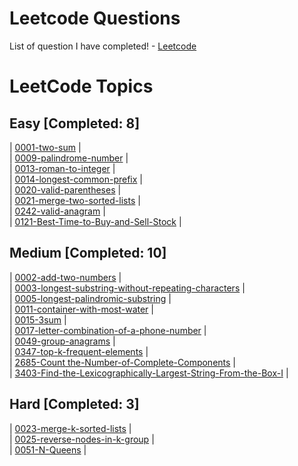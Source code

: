 # Leetcode Questions
List of question I have completed! - [Leetcode](https://leetcode.com/problemset/)

<!---LeetCode Topics Start-->
# LeetCode Topics

## Easy [Completed: 8]
| [0001-two-sum](https://leetcode.com/problems/two-sum/) | <br>
| [0009-palindrome-number](https://leetcode.com/problems/palindrome-number/description/) | <br>
| [0013-roman-to-integer](https://leetcode.com/problems/roman-to-integer/) | <br>
| [0014-longest-common-prefix](https://leetcode.com/problems/longest-common-prefix/) | <br>
| [0020-valid-parentheses](https://leetcode.com/problems/valid-parentheses/) | <br>
| [0021-merge-two-sorted-lists](https://leetcode.com/problems/merge-two-sorted-lists/) | <br>
| [0242-valid-anagram](https://leetcode.com/problems/valid-anagram/description/) | <br>
| [0121-Best-Time-to-Buy-and-Sell-Stock](https://leetcode.com/problems/best-time-to-buy-and-sell-stock/description/) | <br>

## Medium [Completed: 10]
| [0002-add-two-numbers](https://leetcode.com/problems/add-two-numbers/description/) | <br>
| [0003-longest-substring-without-repeating-characters](https://leetcode.com/problems/longest-substring-without-repeating-characters/) | <br>
| [0005-longest-palindromic-substring](https://leetcode.com/problems/longest-palindromic-substring/description/) | <br>
| [0011-container-with-most-water](https://leetcode.com/problems/container-with-most-water/description/) | <br>
| [0015-3sum](https://leetcode.com/problems/3sum/) | <br>
| [0017-letter-combination-of-a-phone-number](https://leetcode.com/problems/letter-combinations-of-a-phone-number/) | <br>
| [0049-group-anagrams](https://leetcode.com/problems/group-anagrams/description/) | <br>
| [0347-top-k-frequent-elements](https://leetcode.com/problems/top-k-frequent-elements/description/) | <br>
| [2685-Count the-Number-of-Complete-Components](https://leetcode.com/problems/count-the-number-of-complete-components/description/) | <br>
| [3403-Find-the-Lexicographically-Largest-String-From-the-Box-I](https://leetcode.com/problems/find-the-lexicographically-largest-string-from-the-box-i/) | <br>

## Hard [Completed: 3]
| [0023-merge-k-sorted-lists](https://leetcode.com/problems/merge-k-sorted-lists/) | <br>
| [0025-reverse-nodes-in-k-group](https://leetcode.com/problems/reverse-nodes-in-k-group/) | <br>
| [0051-N-Queens](https://leetcode.com/problems/n-queens/description/) | <br>

<!---LeetCode Topics End-->